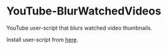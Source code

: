 # YouTube-BlurWatchedVideos
YouTube user-script that blurs watched video thumbnails.

Install user-script from [here](http://raw.githubusercontent.com/adrobotics/YouTube-BlurWatchedVideos/master/youtube-blur-watched-videos.user.js).
